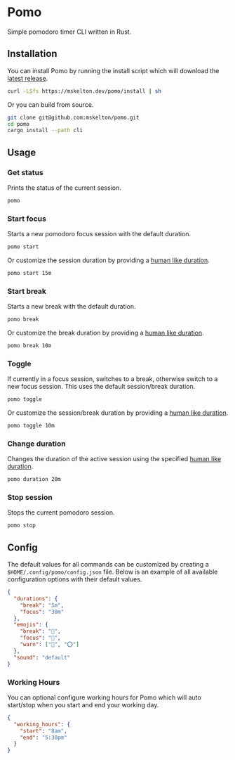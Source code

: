 # Pomo

Simple pomodoro timer CLI written in Rust.

## Installation

You can install Pomo by running the install script which will download
the [latest release](https://github.com/mskelton/pomo/releases/latest).

```bash
curl -LSfs https://mskelton.dev/pomo/install | sh
```

Or you can build from source.

```bash
git clone git@github.com:mskelton/pomo.git
cd pomo
cargo install --path cli
```

## Usage

### Get status

Prints the status of the current session.

```bash
pomo
```

### Start focus

Starts a new pomodoro focus session with the default duration.

```bash
pomo start
```

Or customize the session duration by providing a
[human like duration](https://github.com/tailhook/humantime).

```bash
pomo start 15m
```

### Start break

Starts a new break with the default duration.

```bash
pomo break
```

Or customize the break duration by providing a 
[human like duration](https://github.com/tailhook/humantime).

```bash
pomo break 10m
```

### Toggle

If currently in a focus session, switches to a break, otherwise switch to a new
focus session. This uses the default session/break duration.

```bash
pomo toggle
```

Or customize the session/break duration by providing a 
[human like duration](https://github.com/tailhook/humantime).

```bash
pomo toggle 10m
```

### Change duration

Changes the duration of the active session using the specified 
[human like duration](https://github.com/tailhook/humantime).

```bash
pomo duration 20m
```

### Stop session

Stops the current pomodoro session.

```bash
pomo stop
```

## Config

The default values for all commands can be customized by creating a `$HOME/.config/pomo/config.json` file. Below is an example of all available configuration options with their default values.

```json
{
  "durations": {
    "break": "5m",
    "focus": "30m"
  },
  "emojis": {
    "break": "🥂",
    "focus": "🍅",
    "warn": ["🔴", "⭕"]
  },
  "sound": "default"
}
```

### Working Hours

You can optional configure working hours for Pomo which will auto start/stop
when you start and end your working day.

```json
{
  "working_hours": {
    "start": "8am",
    "end": "5:30pm"
  }
}
```
